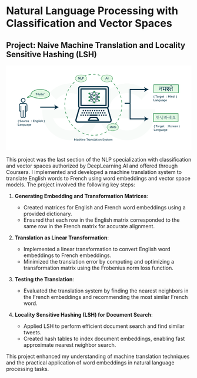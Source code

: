 # Natural Language Processing with Classification and Vector Spaces

## Project: Naive Machine Translation and Locality Sensitive Hashing (LSH)

![Machine-Translation-Model](Machine-Translation-Model.png)

This project was the last section of the NLP specialization with classification and vector spaces authorized by DeepLearning.AI and offered through Coursera. I implemented and developed a machine translation system to translate English words to French using word embeddings and vector space models. The project involved the following key steps:

1. **Generating Embedding and Transformation Matrices**:
   - Created matrices for English and French word embeddings using a provided dictionary.
   - Ensured that each row in the English matrix corresponded to the same row in the French matrix for accurate alignment.

2. **Translation as Linear Transformation**:
   - Implemented a linear transformation to convert English word embeddings to French embeddings.
   - Minimized the translation error by computing and optimizing a transformation matrix using the Frobenius norm loss function.

3. **Testing the Translation**:
   - Evaluated the translation system by finding the nearest neighbors in the French embeddings and recommending the most similar French word.

4. **Locality Sensitive Hashing (LSH) for Document Search**:
   - Applied LSH to perform efficient document search and find similar tweets.
   - Created hash tables to index document embeddings, enabling fast approximate nearest neighbor search.

This project enhanced my understanding of machine translation techniques and the practical application of word embeddings in natural language processing tasks.
